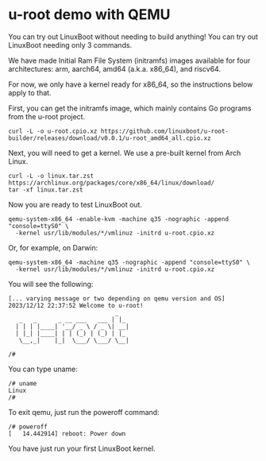 # u-root demo with QEMU

You can try out LinuxBoot without needing to build anything! You can try out LinuxBoot
needing only 3 commands.

We have made Initial Ram File System (initramfs) images available for four architectures:
arm, aarch64, amd64 (a.k.a. x86_64), and riscv64.

For now, we only have a kernel ready for x86_64, so the instructions below apply to that.

First, you can get the initramfs image, which mainly contains Go programs from the u-root project.

```
curl -L -o u-root.cpio.xz https://github.com/linuxboot/u-root-builder/releases/download/v0.0.1/u-root_amd64_all.cpio.xz
```

Next, you will need to get a kernel. We use a pre-built kernel from Arch Linux.

```
curl -L -o linux.tar.zst https://archlinux.org/packages/core/x86_64/linux/download/
tar -xf linux.tar.zst
```

Now you are ready to test LinuxBoot out.

```
qemu-system-x86_64 -enable-kvm -machine q35 -nographic -append "console=ttyS0" \
  -kernel usr/lib/modules/*/vmlinuz -initrd u-root.cpio.xz
```

Or, for example, on Darwin:
```
qemu-system-x86_64 -machine q35 -nographic -append "console=ttyS0" \
  -kernel usr/lib/modules/*/vmlinuz -initrd u-root.cpio.xz
```


You will see the following:
```
[... varying message or two depending on qemu version and OS]
2023/12/12 22:37:52 Welcome to u-root!
                              _
   _   _      _ __ ___   ___ | |_
  | | | |____| '__/ _ \ / _ \| __|
  | |_| |____| | | (_) | (_) | |_
   \__,_|    |_|  \___/ \___/ \__|

/#
```

You can type uname:

```
/# uname
Linux
/#
```

To exit qemu, just run the poweroff command:

```
/# poweroff
[   14.442914] reboot: Power down
```

You have just run your first LinuxBoot kernel.
